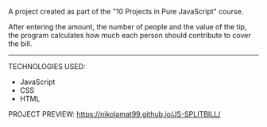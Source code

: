 A project created as part of the "10 Projects in Pure JavaScript" course.

After entering the amount, the number of people and the value of the tip, the program calculates how much each person should contribute to cover the bill.

_____________________

TECHNOLOGIES USED:

- JavaScript
- CSS
- HTML

PROJECT PREVIEW: https://nikolamat99.github.io/JS-SPLITBILL/
